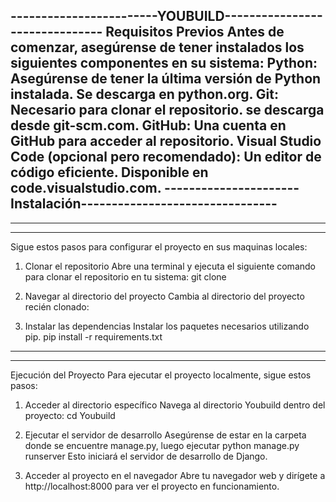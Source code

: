 ------------------------YOUBUILD-------------------------------
Requisitos Previos
Antes de comenzar, asegúrense de tener instalados los siguientes componentes en su sistema:
Python: Asegúrense de tener la última versión de Python instalada. Se descarga en python.org.
Git: Necesario para clonar el repositorio. se descarga desde git-scm.com.
GitHub: Una cuenta en GitHub para acceder al repositorio.
Visual Studio Code (opcional pero recomendado): Un editor de código eficiente. Disponible en code.visualstudio.com.
----------------------Instalación--------------------------------
-----------------------------------------------------------------

-----------------------------------------------------------------
-----------------------------------------------------------------
Sigue estos pasos para configurar el proyecto en sus maquinas locales:

1. Clonar el repositorio
Abre una terminal y ejecuta el siguiente comando para clonar el repositorio en tu sistema:
git clone

2. Navegar al directorio del proyecto
Cambia al directorio del proyecto recién clonado:

3. Instalar las dependencias
Instalar los paquetes necesarios utilizando pip.
pip install -r requirements.txt
-----------------------------------------------------------------
-----------------------------------------------------------------
Ejecución del Proyecto
Para ejecutar el proyecto localmente, sigue estos pasos:

1. Acceder al directorio específico
Navega al directorio Youbuild dentro del proyecto:
cd Youbuild

2. Ejecutar el servidor de desarrollo
Asegúrense de estar en la carpeta donde se encuentre manage.py, luego ejecutar
python manage.py runserver
Esto iniciará el servidor de desarrollo de Django.

3. Acceder al proyecto en el navegador
Abre tu navegador web y dirígete a http://localhost:8000 para ver el proyecto en funcionamiento.
